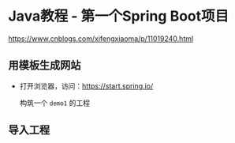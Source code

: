 # Java教程 - 第一个Spring Boot项目



https://www.cnblogs.com/xifengxiaoma/p/11019240.html



## 用模板生成网站

- 打开浏览器，访问：https://start.spring.io/

  构筑一个 `demo1` 的工程



## 导入工程

